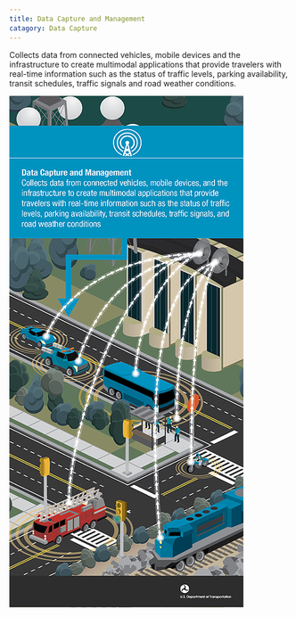 ```yaml
---
title: Data Capture and Management
catagory: Data Capture
---
```


Collects data from connected vehicles, mobile devices and the infrastructure to create multimodal applications that provide travelers with real-time information such as the status of traffic levels, parking availability, transit schedules, traffic signals and road weather conditions.

![Data Capture and Management](/src/assets/images/infographics/V2I_DataCaptureAndManagement-med01.png)